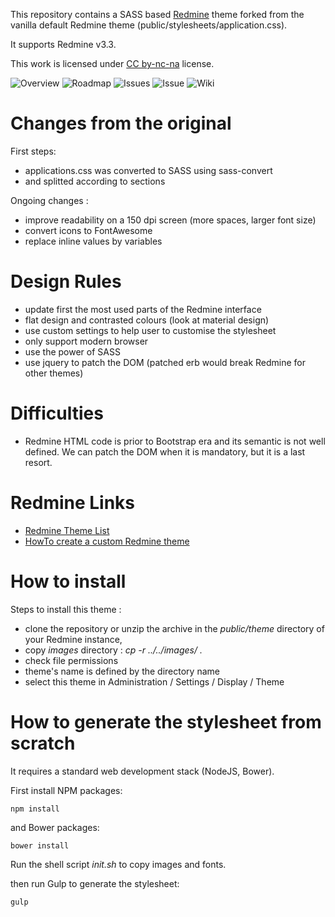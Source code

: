 This repository contains a SASS based [Redmine](http://www.redmine.org) theme forked from the vanilla default Redmine theme (public/stylesheets/application.css).

It supports Redmine v3.3.

This work is licensed under [CC by-nc-na](https://creativecommons.org/licenses/by-nc-sa/4.0/) license.

![Overview](https://github.com/FabriceSalvaire/redmine-improved-theme/raw/master/screenshots/redmine-project-overview.png)
![Roadmap](https://github.com/FabriceSalvaire/redmine-improved-theme/raw/master/screenshots/redmine-project-roadmap.png)
![Issues](https://github.com/FabriceSalvaire/redmine-improved-theme/raw/master/screenshots/redmine-project-issues.png)
![Issue](https://github.com/FabriceSalvaire/redmine-improved-theme/raw/master/screenshots/redmine-project-issue.png)
![Wiki](https://github.com/FabriceSalvaire/redmine-improved-theme/raw/master/screenshots/redmine-project-wiki.png)

# Changes from the original

First steps:

* applications.css was converted to SASS using sass-convert
* and splitted according to sections

Ongoing changes :

* improve readability on a 150 dpi screen (more spaces, larger font size)
* convert icons to FontAwesome
* replace inline values by variables

# Design Rules

* update first the most used parts of the Redmine interface
* flat design and contrasted colours (look at material design)
* use custom settings to help user to customise the stylesheet
* only support modern browser
* use the power of SASS
* use jquery to patch the DOM (patched erb would break Redmine for other themes)

# Difficulties

* Redmine HTML code is prior to Bootstrap era and its semantic is not well defined. We can patch the DOM when it is mandatory, but it is a last resort.

# Redmine Links

* [Redmine Theme List](http://www.redmine.org/projects/redmine/wiki/Theme_List)
* [HowTo create a custom Redmine theme](http://www.redmine.org/projects/redmine/wiki/howto_create_a_custom_redmine_theme)

# How to install

Steps to install this theme :

* clone the repository or unzip the archive in the *public/theme* directory of your Redmine instance,
* copy *images* directory : *cp -r ../../images/ .*
* check file permissions
* theme's name is defined by the directory name
* select this theme in Administration / Settings / Display / Theme

# How to generate the stylesheet from scratch

It requires a standard web development stack (NodeJS, Bower).

First install NPM packages:

    npm install

and Bower packages:

    bower install

Run the shell script *init.sh* to copy images and fonts.

then run Gulp to generate the stylesheet:

    gulp
